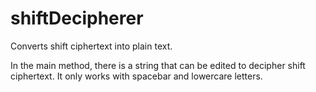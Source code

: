 # shiftDecipherer
Converts shift ciphertext into plain text.

In the main method, there is a string that can be edited to decipher shift ciphertext. It only works with spacebar and lowercare letters.
